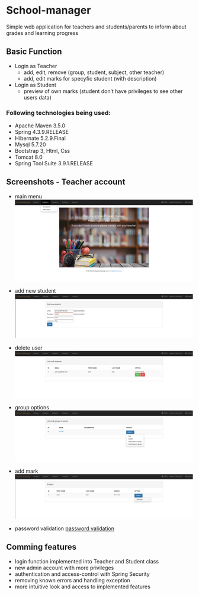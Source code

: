 ﻿# School-manager

Simple web application for teachers and students/parents to inform about grades and learning progress

## Basic Function

- Login as Teacher
	- add, edit, remove (group, student, subject, other teacher)
	- add, edit marks for specyfic student (with description)	
- Login as Student
	- preview of own marks (student don’t have privileges to see other users 		data)

### Following technologies being used:

- Apache Maven 3.5.0
- Spring 4.3.9.RELEASE
- Hibernate 5.2.9.Final
- Mysql 5.7.20
- Bootstrap 3, Html, Css
- Tomcat 8.0
- Spring Tool Suite 3.9.1.RELEASE



## Screenshots - Teacher account

- main menu
![main menu](screenshots/01_screen.png "Main menu")

- add new student
![add new student](screenshots/02_screen.png "Add new student")

- delete user
![delete user](screenshots/03_screen.png "delete user")

- group options
![group options](screenshots/04_screen.png "group options")

- add mark
![add mark](screenshots/05_screen.png "add mark")

- password validation
[password validation](screenshots/06_screen.png "password validation")


## Comming features

- login function implemented into Teacher and Student class
- new admin account with more privileges 
- authentication and access-control with Spring Security
- removing known errors and handling exception
- more intuitive look and access to implemented features
